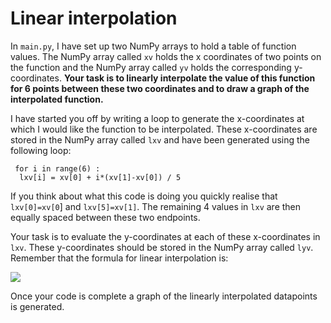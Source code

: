 # Linear interpolation

In `main.py`, I have set up two NumPy arrays to hold a table of function values.  The NumPy array called `xv` holds the x coordinates of two points on the function and the NumPy array called `yv` holds the corresponding y-coordinates.  __Your task is to linearly interpolate the value of this function for 6 points between these two coordinates and to draw a graph of the interpolated function.__

I have started you off by writing a loop to generate the x-coordinates at which I would like the function to be interpolated.  These x-coordinates are stored in the NumPy array called `lxv` and have been generated using the following loop:

````
 for i in range(6) : 
  lxv[i] = xv[0] + i*(xv[1]-xv[0]) / 5
````

If you think about what this code is doing you quickly realise that `lxv[0]=xv[0`] and `lxv[5]=xv[1]`.  The remaining 4 values in `lxv` are then equally spaced between these two endpoints.

Your task is to evaluate the y-coordinates at each of these x-coordinates in `lxv`.   These y-coordinates should be stored in the NumPy array called `lyv`. Remember that the formula for linear interpolation is:

![](https://render.githubusercontent.com/render/math?math=f(x)=f(x_1)%2B\frac{f(x_2)-f(x_1)}{x_2-x_1}(x-x_1))

Once your code is complete a graph of the linearly interpolated datapoints is generated.
